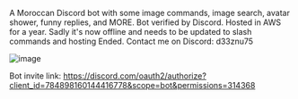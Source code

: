 A Moroccan Discord bot with some image commands, image search, avatar shower, funny replies, and MORE.
Bot verified by Discord.
Hosted in AWS for a year.
Sadly it's now offline and needs to be updated to slash commands and hosting Ended.
Contact me on Discord: d33znu75

![image](https://github.com/RedaHmimchi/omnitrix-dial-deeznuts/assets/61992377/49c252fe-4018-41fd-b52d-bf9e5baed34a)

Bot invite link: https://discord.com/oauth2/authorize?client_id=784898160144416778&scope=bot&permissions=314368
